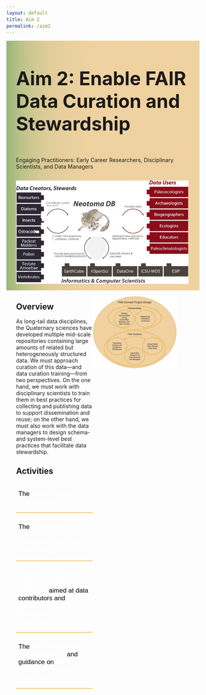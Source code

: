 ```yaml
---
layout: default
title: Aim 2
permalink: /aim2
---
```


<style>
  @media print, screen and (max-width:480px) {
   #heading-left {
      padding-bottom: 0%;
      }
}
  li {
  font-size:20px;
  color:#000;
  }
.collapse {
  display: none;
  top: 63px;
  z-index:10000;
  box-shadow: 0px 8px 16px 0px rgba(0,0,0,0.2);
  margin-bottom:5%;
}

.show_b {
  display: grid;
  grid-template-rows: auto;
  
}

  .bttn {
  background-color:transparent;
  cursor:pointer;
  border: 0;
  border-bottom:1px solid #ec970b;
  padding-top:1%;
  font-size:17px;
  text-align:left;
  margin-bottom:4%;
  }
  .bttn:hover {
  background-color:#f0ddc0;
  }

  .bttn p:hover {
  font-weight:bold;
  }
  
  strong {
  color:white;
  }
  
  .bttn_show {
  border: 2.5px solid #ec970b;
  }
  
    .show_b {
  width:150%;
  }
  
  
  #cap {
  display:none;
  background-color: #f0d2a1;
  position: fixed;
  max-width:180px;
  right:1%;
  border: 1px solid #ec970b;
  padding: 1%;
  margin-left: 2%;
  width:86%;
  bottom:1%;
  }
  
  #neo:hover #cap {
  display:block;
  }
  
  @media print, screen and (max-width: 720px) {
  .show_b {
  width:200%;
  }
  }

      @media print, screen and (max-width: 580px) {
  #cap {
  left: unset;
  right: 1%;
  bottom: 1%;
  }
  }

  </style>
<div class="text-block-main" style="display:grid;grid-template-columns: auto; margin-right:0px; width:100%;">
  
<div class="text-block-right" style="display:grid;grid-template-columns:repeat(auto-fit,500px);background-image:linear-gradient(to left, #f0d2a1, 90%, #97b779);padding:0;align-content:center;justify-content:space-between;" id="headingblock">
    <div class="text-block-right" style="display:grid;grid-template-rows:auto auto;background-color:transparent;padding-left:5%;align-content:center;width:95%;" id="heading-left">
      <h1 style="font-size:calc(20px + 3vw);"> Aim 2: Enable FAIR Data Curation and Stewardship </h1>
      <p style="align-self:start;padding-top:10px;" id="describe">Engaging Practitioners: Early Career Researchers, Disciplinary Scientists, and Data Managers</p>
    </div>
    <div class="text-block-right" style="background-color:transparent;padding-left:0;float:right;justify-self:end;max-width:460px; margin-right:5%; margin-left: 5%; width: 90%;" id="heading-image">
      <figure style="margin-left:0px;margin-right:0px;max-width:500px;" id="neo">
        <img src="./images/neotoma_ecosystem-transp.png" alt="neotoma-eco" style="width:100%">
        <figcaption id="cap">Neotoma's data ecosystem exemplifies the relationships between data managers and disciplinary practitioners in the Quaternary community. Williams, Grimm, Blois et al, 2018: The Neotoma Paleoecology Database, a multiproxy international, community-curated data resource.<i>Quaternary Research</i> </figcaption>
      </figure>
    </div>
  </div>
  <div class="text-block-right" style="display:grid;grid-template-columns: repeat(auto-fit, 200px);width:95%;padding-left:5%;overflow:hidden;">
    <div>
    <h2>Overview</h2>
    <div>
      <p>As long-tail data disciplines, the Quaternary sciences have developed multiple mid-scale repositories containing large amounts of related but heterogeneously structured data. We must approach curation of this data—and data curation training—from two perspectives. On the one hand, we must work with disciplinary scientists to train them in best practices for collecting and publishing data to support dissemination and reuse; on the other hand, we must also work with the data  managers to design schema- and system-level best practices that facilitate data stewardship.</p>
      <h2>Activities</h2> 
        <button class="bttn" id="y2-web" onclick="Func_y2web()">
            <div><p>The <strong>Year 2 Webinar and Hackathon</strong></p></div>
</button>
        <div class="collapse" id="readMore_y2-web">
          <div class="read-more-content" style="width:90%;padding-left:5%;padding-right:5%;padding-top:2%;padding-bottom:2%;">
          <p>The Year 2 hackathon will be focused around science-driven use cases for community-curated data repository alignmen and will be preceded by a series of four webinars, introducing the early career researchers to the participating community-curated data repositories and to tools and approaches for data alignment. All participants will also be exposed to basic principles of software development through the use of adapted education modules, providing an opportunity to improve skills and to ensure all participants are able to engage fully in the workshop. Webinars following the hackathon will enable ongoing work, keep early career researchers engaged after the symposium, and support the resolution of any ongoing difficulties as participants return to their home institutions. </p>
          </div>
        </div>
    <br>
        <button class="bttn" id="os-casestudy" onclick="Func_oscasestudy()">
          <div><p>The <strong>‘Doing Open Science Across Disparate Data Types’ case study</strong></p></div>
      </button>
        <div class="collapse" id="readMore_os-casestudy">
          <div class="read-more-content" style="width:90%;padding-left:5%;padding-right:5%;padding-top:2%;padding-bottom:2%;">
            <p> Quaternary and modern organismal  and environmental data can be linked by place and time, despite differing data types. For example, organismal occurrence data is typically georeferenced with a latitude and longitude, as well as both date of collection and, for non-modern collections, temporal age of the  specimen. Workflows to combine organismal and environmental data (both paleo and modern) are already being created by many different data practitioners, but many are either not reproducible or not formalized into a published and shareable pipeline. By leveraging existing tools  to access and create interoperable data, and methods already commonly used by data practitioners to link data sources by spatial region and temporal span, we will create a model open science workflow aimed at data practitioners within the broader Quaternary science community. Developing this case study and workflow will highlight potential interoperability issues among Quaternary and modern data resources and feed into Aim 1 interoperability work. Using this workflow, we can create a simple biology-motivated case study investigating macro-scale biodiversity change in relation to environmental and anthropogenic changes. </p>
          </div>
       </div>
          <button class="bttn" id="pracs" onclick="Func_pracs()"> 
            <div><p><strong>Community-Curated Data Repository guidance</strong> aimed at data contributors and <strong>workshops at disciplinary conferences</strong></p></div>
      </button>
          <div class="collapse" id="readMore_pracs">
            <div class="read-more-content" style="width:90%;padding-left:5%;padding-right:5%;padding-top:2%;padding-bottom:2%;">
              <p>Given the complexity of data resources within our disciplinary communities, a key need is guidance aimed at data generators on the set of options for data curation within different disciplinary communities. Early career researchers will also be engaged in data curation, and one outcome of their activities will be documentation of best practices to support the onboarding of data. This documentation may include
                <ul>
                  <li>a resource describing the scope of data repositories amongst the community,</li> 
                  <li>goals and aims of different community-curated data repositories,</li>
                    <li>types of data and formats accepted by community-curated data repositories, and </li> 
                  <li>checklists to facilitate ease of use.</li>
              </ul></p>
<p>The adoption of ethical open science principles depends not just on technical advances but also on establishing a culture of openness, literacy, and trust in FAIR and CARE principles. In order to disseminate ethical and open curatorial practices amongst the broader community, we will lead and facilitate training and outreach workshops at professional society meetings. To do this, we will convert the various best practices documentation into training videos and other introductory resources aimed at the core disciplinary practitioner communities. </p>
            </div>
      </div>
      <button class="bttn" id="year3" onclick="Func_year3()"> 
          <div><p>The <strong>Year 3 Webinar and Hackathon</strong> and guidance on <strong>data stewardship best practices</strong></p></div>
      </button>
      <div class="collapse" id="readMore_year3">
          <div class="read-more-content" style="width:90%;padding-left:5%;padding-right:5%;padding-top:2%;padding-bottom:2%;">
            <p>Interoperability and reproducibility are only part of the FAIROS puzzle. Repositories require trust and practitioners require skills to implement sustainable ethical open science practices. The focus in Year 3 is on solidifying the adoption of better data science and curation practices 1) to support ethical open science in the future, and 2) to preserve the critical role that small- and mid-scale data resources provide in the information architecture of the sciences. We will support the adoption of best practices through continued engagement with early career researchers, while re-engaging members within the Informatics  domain to address technical gaps identified through the Years 1 and 2 hackathon efforts. Year 3 activities  will also focus on software practices that can support trust in online data repositories, including OAuth systems, data versioning, JSON-LD serialization, APIs, and other technical architecture that is required to  properly support ethical open science. The hackathon will focus on implementation of software practices within community-curated data repositories, and follow-up webinars will focus on developing and refining documentation of best practices for  implementing these applications and tools within Quaternary community-curated data repositories.
</p>
          </div>
      </div>
    </div>
    </div>
  <div>
        <figure style="margin-left:0px;margin-right:0px;min-width:220px;" id="stakes">
        <img src="./images/FAIR_Diagram_v5.png" alt="FAIR Project Design" style="width:100%">
        <figcaption style="text-align:center;"></figcaption>
        </figure>
    </div>
  </div>
</div>

<script>
function Func_y2web() {
  document.getElementById("readMore_y2-web").classList.toggle("show_b");
  document.getElementById("y2-web").classList.toggle("bttn_show");
}

function Func_oscasestudy() {
  document.getElementById("readMore_os-casestudy").classList.toggle("show_b");
  document.getElementById("os-casestudy").classList.toggle("bttn_show");
}

  function Func_pracs() {
  document.getElementById("readMore_pracs").classList.toggle("show_b");
  document.getElementById("pracs").classList.toggle("bttn_show");
}

   function Func_year3() {
  document.getElementById("readMore_year3").classList.toggle("show_b");
  document.getElementById("year3").classList.toggle("bttn_show");
}



</script>
